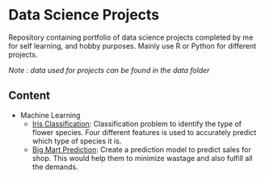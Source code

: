 # Data Science Projects

Repository containing portfolio of data science projects completed by me for self learning, and hobby purposes. Mainly use R or Python for different projects. 

*Note : data used for projects can be found in the data folder*

## Content 
  * Machine Learning
    * [Iris Classification](https://github.com/asyrafflatiffi34/data_science_projects/blob/master/Iris_prediction): Classification problem to identify the type of flower species. Four different features is used to accurately predict which type of species it is. 
    * [Big Mart Prediction](https://github.com/asyrafflatiffi34/big_mart_precition/blob/master/r_code): Create a prediction model to predict sales for shop. This would help them to minimize wastage and also fulfill all the demands.
 
